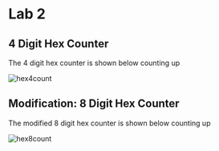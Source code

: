 # Lab 2

## 4 Digit Hex Counter

The 4 digit hex counter is shown below counting up

![hex4count](hex4count.gif)

## Modification: 8 Digit Hex Counter

The modified 8 digit hex counter is shown below counting up

![hex8count](hex8count.gif)
